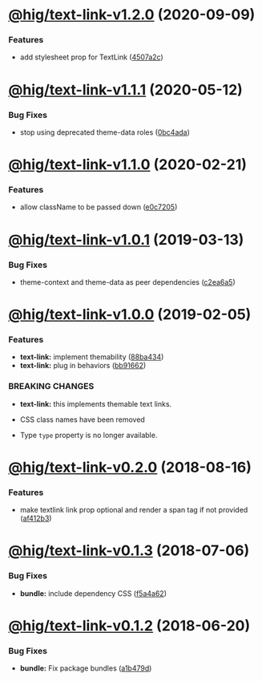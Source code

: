 # [@hig/text-link-v1.2.0](https://github.com/Autodesk/hig/compare/@hig/text-link@1.1.1...@hig/text-link@1.2.0) (2020-09-09)


### Features

* add stylesheet prop for TextLink ([4507a2c](https://github.com/Autodesk/hig/commit/4507a2c))

# [@hig/text-link-v1.1.1](https://github.com/Autodesk/hig/compare/@hig/text-link@1.1.0...@hig/text-link@1.1.1) (2020-05-12)


### Bug Fixes

* stop using deprecated theme-data roles ([0bc4ada](https://github.com/Autodesk/hig/commit/0bc4ada))

# [@hig/text-link-v1.1.0](https://github.com/Autodesk/hig/compare/@hig/text-link@1.0.1...@hig/text-link@1.1.0) (2020-02-21)


### Features

* allow className to be passed down ([e0c7205](https://github.com/Autodesk/hig/commit/e0c7205))

# [@hig/text-link-v1.0.1](https://github.com/Autodesk/hig/compare/@hig/text-link@1.0.0...@hig/text-link@1.0.1) (2019-03-13)


### Bug Fixes

* theme-context and theme-data as peer dependencies ([c2ea6a5](https://github.com/Autodesk/hig/commit/c2ea6a5))

# [@hig/text-link-v1.0.0](https://github.com/Autodesk/hig/compare/@hig/text-link@0.2.0...@hig/text-link@1.0.0) (2019-02-05)


### Features

* **text-link:** implement themability ([88ba434](https://github.com/Autodesk/hig/commit/88ba434))
* **text-link:** plug in behaviors ([bb91662](https://github.com/Autodesk/hig/commit/bb91662))


### BREAKING CHANGES

* **text-link:** this implements themable text links.

* CSS class names have been removed
* Type `type` property is no longer available.

# [@hig/text-link-v0.2.0](https://github.com/Autodesk/hig/compare/@hig/text-link@0.1.3...@hig/text-link@0.2.0) (2018-08-16)


### Features

* make textlink link prop optional and render a span tag if not provided ([af412b3](https://github.com/Autodesk/hig/commit/af412b3))

<a name="@hig/text-link-v0.1.3"></a>
# [@hig/text-link-v0.1.3](https://github.com/Autodesk/hig/compare/@hig/text-link@0.1.2...@hig/text-link@0.1.3) (2018-07-06)


### Bug Fixes

* **bundle:** include dependency CSS ([f5a4a62](https://github.com/Autodesk/hig/commit/f5a4a62))

<a name="@hig/text-link-v0.1.2"></a>
# [@hig/text-link-v0.1.2](https://github.com/Autodesk/hig/compare/@hig/text-link@0.1.1...@hig/text-link@0.1.2) (2018-06-20)


### Bug Fixes

* **bundle:** Fix package bundles ([a1b479d](https://github.com/Autodesk/hig/commit/a1b479d))
